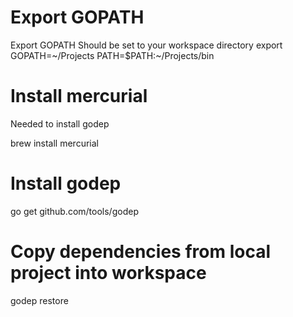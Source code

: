 
# Export GOPATH

Export GOPATH
Should be set to your workspace directory
export GOPATH=~/Projects PATH=$PATH:~/Projects/bin

# Install mercurial

Needed to install godep

brew install mercurial

# Install godep

go get github.com/tools/godep

# Copy dependencies from local project into workspace

godep restore
